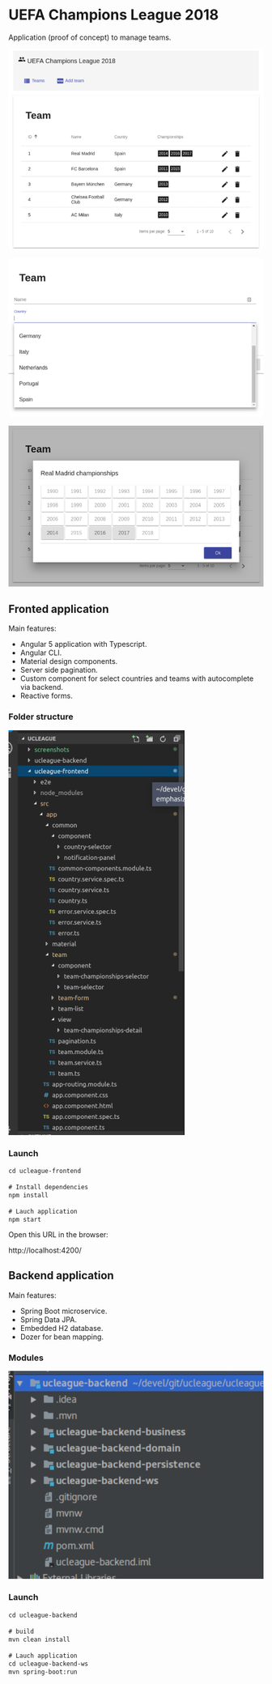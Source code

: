 # UEFA Champions League 2018

Application (proof of concept) to manage teams.

![alt text](./screenshots/main.png "Main screen")

![alt text](./screenshots/autocomplete.png "Autcomplete")

![alt text](./screenshots/modal.png "Modal")

## Fronted application

Main features:

* Angular 5 application with Typescript.
* Angular CLI.
* Material design components.
* Server side pagination.
* Custom component for select countries and teams with autocomplete via backend.
* Reactive forms.

### Folder structure

![alt text](./screenshots/frontend-folder-structure.png "Frontend folder structure")

### Launch

```
cd ucleague-frontend

# Install dependencies
npm install

# Lauch application
npm start
```

Open this URL in the browser:

http://localhost:4200/


## Backend application

Main features:

* Spring Boot microservice.
* Spring Data JPA.
* Embedded H2 database.
* Dozer for bean mapping.

### Modules

![alt text](./screenshots/backend-folder-structure.png "Backend folder structure")


### Launch

```
cd ucleague-backend

# build
mvn clean install

# Lauch application
cd ucleague-backend-ws
mvn spring-boot:run
```
